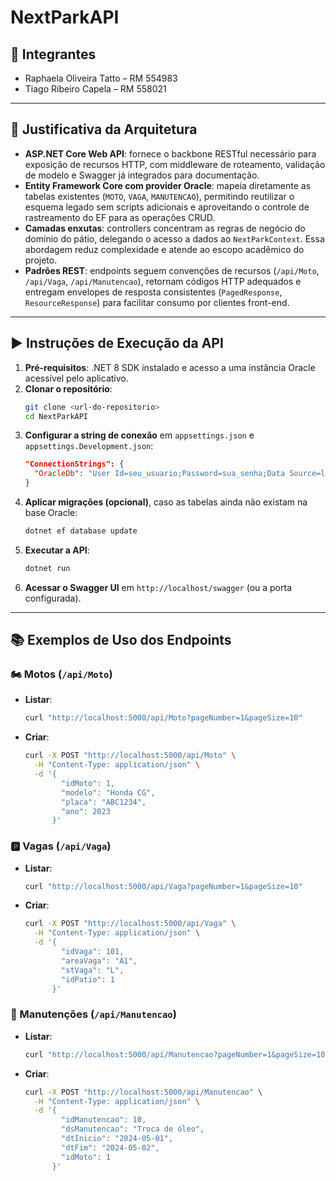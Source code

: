 # NextParkAPI

## 👥 Integrantes
- Raphaela Oliveira Tatto – RM 554983
- Tiago Ribeiro Capela – RM 558021

---

## 🧭 Justificativa da Arquitetura
- **ASP.NET Core Web API**: fornece o backbone RESTful necessário para exposição de recursos HTTP, com middleware de roteamento, validação de modelo e Swagger já integrados para documentação.
- **Entity Framework Core com provider Oracle**: mapeia diretamente as tabelas existentes (`MOTO`, `VAGA`, `MANUTENCAO`), permitindo reutilizar o esquema legado sem scripts adicionais e aproveitando o controle de rastreamento do EF para as operações CRUD.
- **Camadas enxutas**: controllers concentram as regras de negócio do domínio do pátio, delegando o acesso a dados ao `NextParkContext`. Essa abordagem reduz complexidade e atende ao escopo acadêmico do projeto.
- **Padrões REST**: endpoints seguem convenções de recursos (`/api/Moto`, `/api/Vaga`, `/api/Manutencao`), retornam códigos HTTP adequados e entregam envelopes de resposta consistentes (`PagedResponse`, `ResourceResponse`) para facilitar consumo por clientes front-end.

---

## ▶️ Instruções de Execução da API
1. **Pré-requisitos**: .NET 8 SDK instalado e acesso a uma instância Oracle acessível pelo aplicativo.
2. **Clonar o repositório**:
   ```bash
   git clone <url-do-repositorio>
   cd NextParkAPI
   ```
3. **Configurar a string de conexão** em `appsettings.json` e `appsettings.Development.json`:
   ```json
   "ConnectionStrings": {
     "OracleDb": "User Id=seu_usuario;Password=sua_senha;Data Source=localhost:1521/XEPDB1;"
   }
   ```
4. **Aplicar migrações (opcional)**, caso as tabelas ainda não existam na base Oracle:
   ```bash
   dotnet ef database update
   ```
5. **Executar a API**:
   ```bash
   dotnet run
   ```
6. **Acessar o Swagger UI** em `http://localhost/swagger` (ou a porta configurada).

---

## 📚 Exemplos de Uso dos Endpoints
### 🏍️ Motos (`/api/Moto`)
- **Listar**:
  ```bash
  curl "http://localhost:5000/api/Moto?pageNumber=1&pageSize=10"
  ```
- **Criar**:
  ```bash
  curl -X POST "http://localhost:5000/api/Moto" \
    -H "Content-Type: application/json" \
    -d '{
          "idMoto": 1,
          "modelo": "Honda CG",
          "placa": "ABC1234",
          "ano": 2023
        }'
  ```

### 🅿️ Vagas (`/api/Vaga`)
- **Listar**:
  ```bash
  curl "http://localhost:5000/api/Vaga?pageNumber=1&pageSize=10"
  ```
- **Criar**:
  ```bash
  curl -X POST "http://localhost:5000/api/Vaga" \
    -H "Content-Type: application/json" \
    -d '{
          "idVaga": 101,
          "areaVaga": "A1",
          "stVaga": "L",
          "idPatio": 1
        }'
  ```

### 🔧 Manutenções (`/api/Manutencao`)
- **Listar**:
  ```bash
  curl "http://localhost:5000/api/Manutencao?pageNumber=1&pageSize=10"
  ```
- **Criar**:
  ```bash
  curl -X POST "http://localhost:5000/api/Manutencao" \
    -H "Content-Type: application/json" \
    -d '{
          "idManutencao": 10,
          "dsManutencao": "Troca de óleo",
          "dtInicio": "2024-05-01",
          "dtFim": "2024-05-02",
          "idMoto": 1
        }'
  ```

